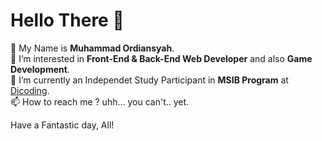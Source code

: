 # Hello There 👋

🕺  My Name is **Muhammad Ordiansyah**.\
👀 I’m interested in **Front-End & Back-End Web Developer** and also **Game Development**.\
🌱 I’m currently an Independet Study Participant in **MSIB Program** at [Dicoding](https://www.dicoding.com/).\
📫 How to reach me ? uhh... you can't.. yet.

Have a Fantastic day, All!



